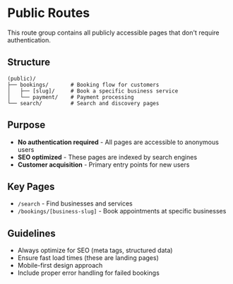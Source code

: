 # Public Routes

This route group contains all publicly accessible pages that don't require authentication.

## Structure

```
(public)/
├── bookings/       # Booking flow for customers
│   ├── [slug]/     # Book a specific business service
│   └── payment/    # Payment processing
└── search/         # Search and discovery pages
```

## Purpose

- **No authentication required** - All pages are accessible to anonymous users
- **SEO optimized** - These pages are indexed by search engines
- **Customer acquisition** - Primary entry points for new users

## Key Pages

- `/search` - Find businesses and services
- `/bookings/[business-slug]` - Book appointments at specific businesses

## Guidelines

- Always optimize for SEO (meta tags, structured data)
- Ensure fast load times (these are landing pages)
- Mobile-first design approach
- Include proper error handling for failed bookings